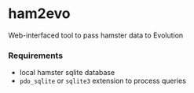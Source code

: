 # ham2evo
Web-interfaced tool to pass hamster data to Evolution

### Requirements

 - local hamster sqlite database
 - `pdo_sqlite` or `sqlite3` extension to process queries

